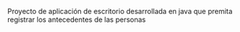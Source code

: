 Proyecto de aplicación de escritorio desarrollada en java que premita registrar los antecedentes de las personas
